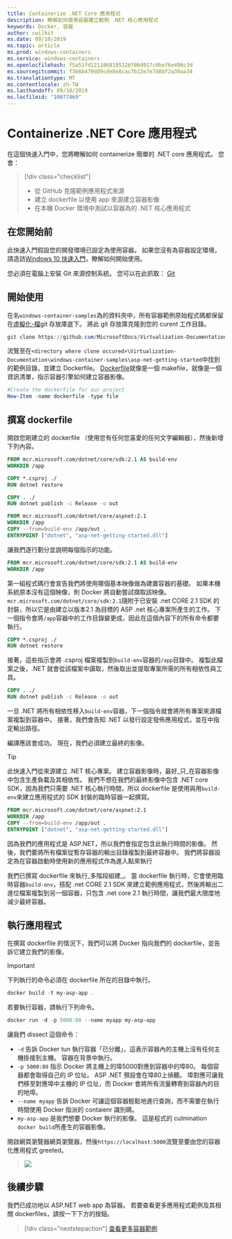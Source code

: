 ```yaml
---
title: Containerize .NET Core 應用程式
description: 瞭解如何使用容器建立範例 .NET 核心應用程式
keywords: Docker, 容器
author: cwilhit
ms.date: 09/10/2019
ms.topic: article
ms.prod: windows-containers
ms.service: windows-containers
ms.openlocfilehash: f5a51fd1211868195126f06d917c0bef6e496c3d
ms.sourcegitcommit: f3b6b470dd9cde8e8cac7b13e7e7d8bf2a39aa34
ms.translationtype: MT
ms.contentlocale: zh-TW
ms.lasthandoff: 09/10/2019
ms.locfileid: "10077469"
---
```

# <a name="containerize-a-net-core-app"></a>Containerize .NET Core 應用程式


在這個快速入門中，您將瞭解如何 containerize 簡單的 .NET core 應用程式。 您會：

> [!div class="checklist"]
> * 從 GitHub 克隆範例應用程式來源
> * 建立 dockerfile 以使用 app 來源建立容器影像
> * 在本機 Docker 環境中測試以容器為的 .NET 核心應用程式

## <a name="before-you-begin"></a>在您開始前

此快速入門假設您的開發環境已設定為使用容器。 如果您沒有為容器設定環境，請造訪[Windows 10 快速入門](./quick-start-windows-10.md)，瞭解如何開始使用。

您必須在電腦上安裝 Git 來源控制系統。 您可以在此抓取： [Git](https://git-scm.com/download)

## <a name="getting-started"></a>開始使用

在名`windows-container-samples`為的資料夾中，所有容器範例原始程式碼都保留在[虛擬化-檔](https://github.com/MicrosoftDocs/Virtualization-Documentation)git 存放庫底下。 將此 git 存放庫克隆到您的 curent 工作目錄。

```Powershell
git clone https://github.com/MicrosoftDocs/Virtualization-Documentation.git
```

流覽至在`<directory where clone occured>\Virtualization-Documentation\windows-container-samples\asp-net-getting-started`中找到的範例目錄，並建立 Dockerfile。 [Dockerfile](https://docs.docker.com/engine/reference/builder/)就像是一個 makefile，就像是一個資訊清單，指示容器引擎如何建立容器影像。

```Powershell
#Create the dockerfile for our project
New-Item -name dockerfile -type file
```

## <a name="write-the-dockerfile"></a>撰寫 dockerfile

開啟您剛建立的 dockerfile （使用您有任何您喜愛的任何文字編輯器），然後新增下列內容。

```Dockerfile
FROM mcr.microsoft.com/dotnet/core/sdk:2.1 AS build-env
WORKDIR /app

COPY *.csproj ./
RUN dotnet restore

COPY . ./
RUN dotnet publish -c Release -o out

FROM mcr.microsoft.com/dotnet/core/aspnet:2.1
WORKDIR /app
COPY --from=build-env /app/out .
ENTRYPOINT ["dotnet", "asp-net-getting-started.dll"]
```

讓我們逐行劃分並說明每個指示的功能。

```Dockerfile
FROM mcr.microsoft.com/dotnet/core/sdk:2.1 AS build-env
WORKDIR /app
```

第一組程式碼行會宣告我們將使用哪個基本映像做為建置容器的基礎。 如果本機系統原本沒有這個映像，則 Docker 將自動嘗試擷取該映像。 `mcr.microsoft.com/dotnet/core/sdk:2.1`隨附于已安裝 .net CORE 2.1 SDK 的封裝，所以它是由建立以版本2.1 為目標的 ASP .net 核心專案所產生的工作。 下一個指令會將`/app`容器中的工作目錄變更成，因此在這個內容下的所有命令都要執行。

```Dockerfile
COPY *.csproj ./
RUN dotnet restore
```

接著，這些指示會將 .csproj 檔案複製到`build-env`容器的`/app`目錄中。 複製此檔案之後，.NET 就會從該檔案中讀取，然後取出並提取專案所需的所有相依性與工具。

```Dockerfile
COPY . ./
RUN dotnet publish -c Release -o out
```

一旦 .NET 將所有相依性移入`build-env`容器，下一個指令就會將所有專案來源檔案複製到容器中。 接著，我們會告知 .NET 以發行設定發佈應用程式，並在中指定輸出路徑。

編譯應該會成功。 現在，我們必須建立最終的影像。 

> [!TIP]
> 此快速入門從來源建立 .NET 核心專案。 建立容器影像時，最好_只_在容器影像中包含生產負載及其相依性。 我們不想在我們的最終影像中包含 .NET core SDK，因為我們只需要 .NET 核心執行時間，所以 dockerfile 是使用與用`build-env`來建立應用程式的 SDK 封裝的臨時容器一起撰寫。

```Dockerfile
FROM mcr.microsoft.com/dotnet/core/aspnet:2.1
WORKDIR /app
COPY --from=build-env /app/out .
ENTRYPOINT ["dotnet", "asp-net-getting-started.dll"]
```

因為我們的應用程式是 ASP.NET，所以我們會指定包含此執行時間的影像。 然後，我們要將所有檔案從暫存容器的輸出目錄複製到最終容器中。 我們將容器設定為在容器啟動時使用新的應用程式作為進入點來執行

我們已撰寫 dockerfile 來執行_多階段組建_。 當 dockerfile 執行時，它會使用臨時容器`build-env`，搭配 .net CORE 2.1 SDK 來建立範例應用程式，然後將輸出二進位檔案複製到另一個容器，只包含 .net core 2.1 執行時間，讓我們最大限度地減少最終容器。

## <a name="run-the-app"></a>執行應用程式

在撰寫 dockerfile 的情況下，我們可以將 Docker 指向我們的 dockerfile，並告訴它建立我們的影像。 

>[!IMPORTANT]
>下列執行的命令必須在 dockerfile 所在的目錄中執行。

```Powershell
docker build -t my-asp-app .
```

若要執行容器，請執行下列命令。

```Powershell
docker run -d -p 5000:80 --name myapp my-asp-app
```

讓我們 dissect 這個命令：

* `-d` 告訴 Docker tun 執行容器「已分離」，這表示容器內的主機上沒有任何主機掛接到主機。 容器在背景中執行。 
* `-p 5000:80` 指示 Docker 將主機上的埠5000對應到容器中的埠80。 每個容器都會取得自己的 IP 位址。 ASP .NET 預設會在埠80上偵聽。 埠對應可讓我們移至對應埠中主機的 IP 位址，而 Docker 會將所有流量轉寄到容器內的目的地埠。
* `--name myapp` 告訴 Docker 可讓這個容器輕鬆地進行查詢，而不需要在執行時間使用 Docker 指派的 contaienr 識別碼。
* `my-asp-app` 是我們想要 Docker 執行的影像。 這是程式的 culmination `docker build`所產生的容器影像。

開啟網頁瀏覽器網頁瀏覽器，然後`https://localhost:5000`流覽至要由您的容器化應用程式 greeted。

>![](media/SampleAppScreenshot.png)

## <a name="next-steps"></a>後續步驟

我們已成功地以 ASP.NET web app 為容器。 若要查看更多應用程式範例及其相關 dockerfiles，請按一下下方的按鈕。

> [!div class="nextstepaction"]
> [查看更多容器範例](../samples.md)
